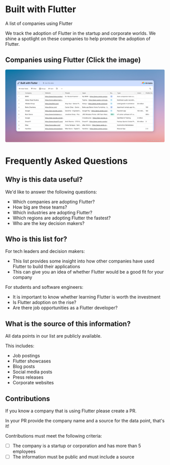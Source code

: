 # Built with Flutter

A list of companies using Flutter

We track the adoption of Flutter in the startup and corporate worlds. We shine a spotlight on these companies to help promote the adoption of Flutter.

## Companies using Flutter (Click the image)
[<img src="./assets/built-with-flutter.png">](https://builtwithflutter.com/)

# Frequently Asked Questions

## Why is this data useful?

We'd like to answer the following questions:
- Which companies are adopting Flutter?
- How big are these teams?
- Which industries are adopting Flutter?
- Which regions are adopting Flutter the fastest?
- Who are the key decision makers?

## Who is this list for?

For tech leaders and decision makers:
- This list provides some insight into how other companies have used Flutter to build their applications
- This can give you an idea of whether Flutter would be a good fit for your company

For students and software engineers:
- It is important to know whether learning Flutter is worth the investment
- Is Flutter adoption on the rise?
- Are there job opportunities as a Flutter developer?

## What is the source of this information?

All data points in our list are publicly available.

This includes:
- Job postings
- Flutter showcases
- Blog posts
- Social media posts
- Press releases
- Corporate websites

## Contributions

If you know a company that is using Flutter please create a PR.

In your PR provide the company name and a source for the data point, that's it!

Contributions must meet the following criteria:

- [ ] The company is a startup or corporation and has more than 5 employees
- [ ] The information must be public and must include a source